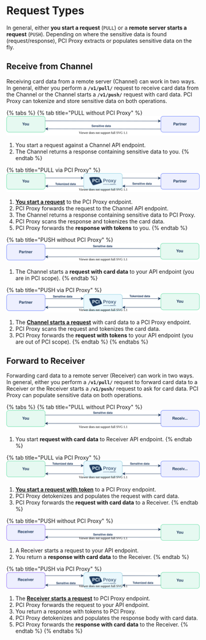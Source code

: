 # Request Types

In general, either **you start a request** (`PULL`) or a **remote server starts a request** (`PUSH`). Depending on where the sensitive data is found (request/response), PCI Proxy extracts or populates sensitive data on the fly.&#x20;

## Receive from Channel

Receiving card data from a remote server (Channel) can work in two ways. In general, either you perform a **`/v1/pull/`** request to receive card data from the Channel or the Channel starts a **`/v1/push/`** request with card data. PCI Proxy can tokenize and store sensitive data on both operations.

{% tabs %}
{% tab title="PULL without PCI Proxy" %}
![](<../../.gitbook/assets/pull channel without PCIP.svg>)



1. You start a request against a Channel API endpoint.
2. The Channel returns a response containing sensitive data to you.
{% endtab %}

{% tab title="PULL via PCI Proxy" %}
![](<../../.gitbook/assets/pull channel (1) (1).svg>)



1. [**You start a request**](../../collect/filter-proxy/https/pull.md) to the PCI Proxy endpoint.
2. PCI Proxy forwards the request to the Channel API endpoint.
3. The Channel returns a response containing sensitive data to PCI Proxy.
4. PCI Proxy scans the response and tokenizes the card data.
5. PCI Proxy forwards the **response with tokens** to you.
{% endtab %}

{% tab title="PUSH without PCI Proxy" %}
![](<../../.gitbook/assets/push channel without PCIP.svg>)

1. The Channel starts a **request with card data** to your API endpoint (you are in PCI scope).
{% endtab %}

{% tab title="PUSH via PCI Proxy" %}
![](<../../.gitbook/assets/push channel (1).svg>)



1. The [**Channel starts a request**](../../collect/filter-proxy/https/push.md) with card data to a PCI Proxy endpoint.
2. PCI Proxy scans the request and tokenizes the card data.
3. PCI Proxy forwards the **request with tokens** to your API endpoint (you are out of PCI scope).
{% endtab %}
{% endtabs %}

## Forward to Receiver

Forwarding card data to a remote server (Receiver) can work in two ways. In general, either you perform a **`/v1/pull/`** request to forward card data to a Receiver or the Receiver starts a **`/v1/push/`** request to ask for card data. PCI Proxy can populate sensitive data on both operations.

{% tabs %}
{% tab title="PULL without PCI Proxy" %}
![](<../../.gitbook/assets/pull receiver without PCIP.svg>)

1. You start **request with card data** to Receiver API endpoint.
{% endtab %}

{% tab title="PULL via PCI Proxy" %}
![](<../../.gitbook/assets/pull receiver (1).svg>)



1. [**You start a request with token**](../../use/forward-proxy/https/pull.md) to a PCI Proxy endpoint.
2. PCI Proxy detokenizes and populates the request with card data.
3. PCI Proxy forwards the **request with card data** to a Receiver.&#x20;
{% endtab %}

{% tab title="PUSH without PCI Proxy" %}
![](<../../.gitbook/assets/push receiver without PCIP.svg>)

1. A Receiver starts a request to your API endpoint.
2. You return a **response with card data** to the Receiver.
{% endtab %}

{% tab title="PUSH via PCI Proxy" %}
![](<../../.gitbook/assets/push receiver (1).svg>)

1. The [**Receiver starts a request**](../../use/forward-proxy/https/push.md) to PCI Proxy endpoint.
2. PCI Proxy forwards the request to your API endpoint.
3. You return a response with tokens to PCI Proxy.
4. PCI Proxy detokenizes and populates the response body with card data.
5. PCI Proxy forwards the **response with card data** to the Receiver.
{% endtab %}
{% endtabs %}
